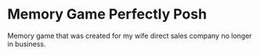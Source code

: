 # Memory Game Perfectly Posh
 Memory game that was created for my wife direct sales company no longer in business.
